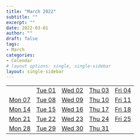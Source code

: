```yaml
---
title: "March 2022"
subtitle: ""
excerpt: ""
date: 2022-03-01
author: ""
draft: false
tags:
- March
categories:
- Calendar
# layout options: single, single-sidebar
layout: single-sidebar
---
```




||||||
|---|---|---|---|---|
||[Tue  01](/blog/2022-03-01)<br>|[Wed  02](/blog/2022-03-02)<br>|[Thu  03](/blog/2022-03-03)<br>|[Fri  04](/blog/2022-03-04)<br>|
|[Mon  07](/blog/2022-03-07)<br>|[Tue  08](/blog/2022-03-08)<br>|[Wed  09](/blog/2022-03-09)<br>|[Thu  10](/blog/2022-03-10)<br>|[Fri  11](/blog/2022-03-11)<br>|
|[Mon  14](/blog/2022-03-14)<br>|[Tue  15](/blog/2022-03-15)<br>|[Wed  16](/blog/2022-03-16)<br>|[Thu  17](/blog/2022-03-17)<br>|[Fri  18](/blog/2022-03-18)<br>|
|[Mon  21](/blog/2022-03-21)<br>|[Tue  22](/blog/2022-03-22)<br>|[Wed  23](/blog/2022-03-23)<br>|[Thu  24](/blog/2022-03-24)<br>|[Fri  25](/blog/2022-03-25)<br>|
|[Mon  28](/blog/2022-03-28)<br>|[Tue  29](/blog/2022-03-29)<br>|[Wed  30](/blog/2022-03-30)<br>|[Thu  31](/blog/2022-03-31)<br>|




